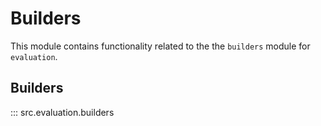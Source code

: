 # Builders

This module contains functionality related to the the `builders` module for `evaluation`.

## Builders

::: src.evaluation.builders

